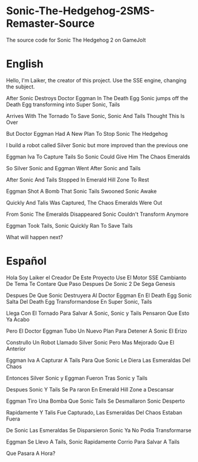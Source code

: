 # Sonic-The-Hedgehog-2SMS-Remaster-Source
The source code for Sonic The Hedgehog 2 on GameJolt

# English

Hello, I'm Laiker, the creator of this project. Use the SSE engine, changing the subject.

After Sonic Destroys Doctor Eggman In The Death Egg Sonic jumps off the Death Egg transforming into Super Sonic, Tails

Arrives With The Tornado To Save Sonic, Sonic And Tails Thought This Is Over

But Doctor Eggman Had A New Plan To Stop Sonic The Hedgehog

I build a robot called Silver Sonic but more improved than the previous one

Eggman Iva To Capture Tails So Sonic Could Give Him The Chaos Emeralds

So Silver Sonic and Eggman Went After Sonic and Tails

After Sonic And Tails Stopped In Emerald Hill Zone To Rest

Eggman Shot A Bomb That Sonic Tails Swooned Sonic Awake

Quickly And Talis Was Captured, The Chaos Emeralds Were Out

From Sonic The Emeralds Disappeared Sonic Couldn't Transform Anymore

Eggman Took Tails, Sonic Quickly Ran To Save Tails

What will happen next?

# Español

Hola Soy Laiker el Creador De Este Proyecto Use El Motor SSE Cambianto De Tema Te Contare Que Paso Despues De Sonic 2 De Sega Genesis

Despues De Que Sonic Destruyera Al Doctor Eggman En El Death Egg Sonic Salta Del Death Egg Transformandose En Super Sonic, Tails

Llega Con El Tornado Para Salvar A Sonic, Sonic y Tails Pensaron Que Esto Ya Acabo

Pero El Doctor Eggman Tubo Un Nuevo Plan Para Detener A Sonic El Erizo

Construllo Un Robot Llamado Silver Sonic Pero Mas Mejorado Que El Anterior

Eggman Iva A Capturar A Tails Para Que Sonic Le Diera Las Esmeraldas Del Chaos

Entonces Silver Sonic y Eggman Fueron Tras Sonic y Tails

Despues Sonic Y Tails Se Pa raron En Emerald Hill Zone a Descansar

Eggman Tiro Una Bomba Que Sonic Tails Se Desmallaron Sonic Desperto

Rapidamente Y Talis Fue Capturado, Las Esmeraldas Del Chaos Estaban Fuera

De Sonic Las Esmeraldas Se Disparsieron Sonic Ya No Podia Transformarse

Eggman Se Llevo A Tails, Sonic Rapidamente Corrio Para Salvar A Tails

Que Pasara A Hora?
